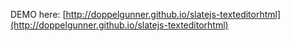 DEMO here: [http://doppelgunner.github.io/slatejs-texteditorhtml](http://doppelgunner.github.io/slatejs-texteditorhtml)
